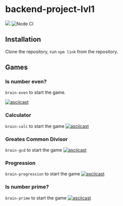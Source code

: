 # backend-project-lvl1

<a href="https://codeclimate.com/github/codeclimate/codeclimate/maintainability"><img src="https://api.codeclimate.com/v1/badges/a99a88d28ad37a79dbf6/maintainability" /></a>
![Node CI](https://github.com/Artkiller971/backend-project-lvl1/workflows/Node%20CI/badge.svg)

## Installation

Clone the repository, run `npm link` from the repository.

## Games

### Is number even?
`brain-even` to start the game.

[![asciicast](https://asciinema.org/a/6gLcQE6lJBssFcgOofGnXNN3A.svg)](https://asciinema.org/a/kDxB2PeqqQhO32SIyuU5FhNBB)

### Calculator
`brain-calc` to start the game
[![asciicast](https://asciinema.org/a/6gLcQE6lJBssFcgOofGnXNN3A.svg)](https://asciinema.org/a/hkbK8aH690sgwm7WfcxUpPinq)

### Greates Common Divisor
`brain-gcd` to start the game
[![asciicast](https://asciinema.org/a/6gLcQE6lJBssFcgOofGnXNN3A.svg)](https://asciinema.org/a/MeIxEfFSQaUe2OWeSshIN23jX)

### Progression
`brain-progression` to start the game
[![asciicast](https://asciinema.org/a/6gLcQE6lJBssFcgOofGnXNN3A.svg)](https://asciinema.org/a/VYcVSblctuGStWZatv6DsODlK)

### Is number prime?
`brain-prime` to start the game
[![asciicast](https://asciinema.org/a/6gLcQE6lJBssFcgOofGnXNN3A.svg)](https://asciinema.org/a/aNai1GgVBLHy19APfvcqKJbf1)